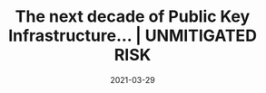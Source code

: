 ---
title: "The next decade of Public Key Infrastructure… | UNMITIGATED RISK"
date: 2021-03-29
externalLink: https://unmitigatedrisk.com/?p=654
---